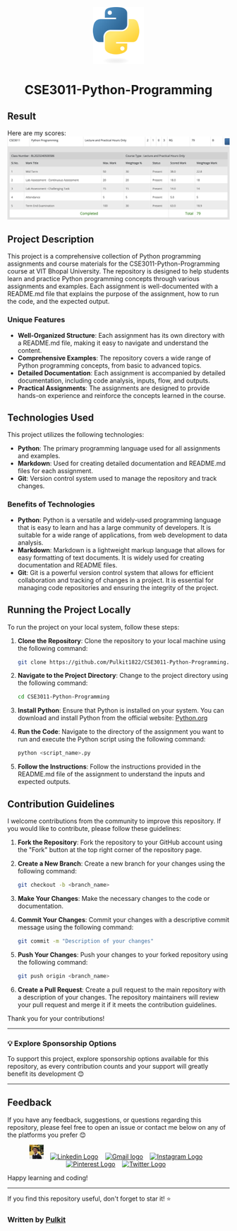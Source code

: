 <p align="center">
  <a href="https://github.com/Pulkit1822/CSE3011-Python-Programming">
    <img src="https://github.com/Pulkit1822/CSE3011-Python-Programming/blob/main/Python.png" height="128">
  </a>
  <h1 align="center">CSE3011-Python-Programming</h1>
</p>

## Result

Here are my scores:
![Result](https://github.com/Pulkit1822/CSE3011-Python-Programming/blob/main/main/result.png)

## Project Description

This project is a comprehensive collection of Python programming assignments and course materials for the CSE3011-Python-Programming course at VIT Bhopal University. The repository is designed to help students learn and practice Python programming concepts through various assignments and examples. Each assignment is well-documented with a README.md file that explains the purpose of the assignment, how to run the code, and the expected output.

### Unique Features

- **Well-Organized Structure**: Each assignment has its own directory with a README.md file, making it easy to navigate and understand the content.
- **Comprehensive Examples**: The repository covers a wide range of Python programming concepts, from basic to advanced topics.
- **Detailed Documentation**: Each assignment is accompanied by detailed documentation, including code analysis, inputs, flow, and outputs.
- **Practical Assignments**: The assignments are designed to provide hands-on experience and reinforce the concepts learned in the course.

## Technologies Used

This project utilizes the following technologies:

- **Python**: The primary programming language used for all assignments and examples.
- **Markdown**: Used for creating detailed documentation and README.md files for each assignment.
- **Git**: Version control system used to manage the repository and track changes.

### Benefits of Technologies

- **Python**: Python is a versatile and widely-used programming language that is easy to learn and has a large community of developers. It is suitable for a wide range of applications, from web development to data analysis.
- **Markdown**: Markdown is a lightweight markup language that allows for easy formatting of text documents. It is widely used for creating documentation and README files.
- **Git**: Git is a powerful version control system that allows for efficient collaboration and tracking of changes in a project. It is essential for managing code repositories and ensuring the integrity of the project.

## Running the Project Locally

To run the project on your local system, follow these steps:

1. **Clone the Repository**: Clone the repository to your local machine using the following command:
   ```bash
   git clone https://github.com/Pulkit1822/CSE3011-Python-Programming.git
   ```

2. **Navigate to the Project Directory**: Change to the project directory using the following command:
   ```bash
   cd CSE3011-Python-Programming
   ```

3. **Install Python**: Ensure that Python is installed on your system. You can download and install Python from the official website: [Python.org](https://www.python.org/)

4. **Run the Code**: Navigate to the directory of the assignment you want to run and execute the Python script using the following command:
   ```bash
   python <script_name>.py
   ```

5. **Follow the Instructions**: Follow the instructions provided in the README.md file of the assignment to understand the inputs and expected outputs.

## Contribution Guidelines

I welcome contributions from the community to improve this repository. If you would like to contribute, please follow these guidelines:

1. **Fork the Repository**: Fork the repository to your GitHub account using the "Fork" button at the top right corner of the repository page.

2. **Create a New Branch**: Create a new branch for your changes using the following command:
   ```bash
   git checkout -b <branch_name>
   ```

3. **Make Your Changes**: Make the necessary changes to the code or documentation.

4. **Commit Your Changes**: Commit your changes with a descriptive commit message using the following command:
   ```bash
   git commit -m "Description of your changes"
   ```

5. **Push Your Changes**: Push your changes to your forked repository using the following command:
   ```bash
   git push origin <branch_name>
   ```

6. **Create a Pull Request**: Create a pull request to the main repository with a description of your changes. The repository maintainers will review your pull request and merge it if it meets the contribution guidelines.

Thank you for your contributions!



---

### 💡 Explore Sponsorship Options

To support this project, explore sponsorship options available for this repository, as every contribution counts and your support will greatly benefit its development 😊


---


## Feedback

If you have any feedback, suggestions, or questions regarding this repository, please feel free to open an issue or contact me below on any of the platforms you prefer 😊
<br/>
<p align="center">
  <a href="https://pulkitmathur.tech/"><img src="https://github.com/Pulkit1822/Pulkit1822/blob/main/animated-icons/pic.jpeg" alt="portfolio" width="32"></a>&nbsp;&nbsp;&nbsp;
  <a href="https://www.linkedin.com/in/pulkitkmathur/"><img src="https://github.com/TheDudeThatCode/TheDudeThatCode/blob/master/Assets/Linkedin.svg" alt="Linkedin Logo" width="32"></a>&nbsp;&nbsp;&nbsp;
  <a href="mailto:pulkitmathur.me@gmail.com"><img src="https://github.com/TheDudeThatCode/TheDudeThatCode/blob/master/Assets/Gmail.svg" alt="Gmail logo" height="32"></a>&nbsp;&nbsp;&nbsp;
  <a href="https://www.instagram.com/pulkitkumarmathur/"><img src="https://github.com/TheDudeThatCode/TheDudeThatCode/blob/master/Assets/Instagram.svg" alt="Instagram Logo" width="32"></a>&nbsp;&nbsp;&nbsp;
  <a href="https://in.pinterest.com/pulkitkumarmathur/"><img src="https://upload.wikimedia.org/wikipedia/commons/0/08/Pinterest-logo.png?20160129083321" alt="Pinterest Logo" width="32"></a>&nbsp;&nbsp;&nbsp;
  <a href="https://twitter.com/pulkitkmathur"><img src="https://upload.wikimedia.org/wikipedia/commons/5/57/X_logo_2023_%28white%29.png" alt="Twitter Logo" width="32"></a>&nbsp;&nbsp;&nbsp;
</p>


Happy learning and coding!

---

If you find this repository useful, don't forget to star it! ⭐️

### Written by [Pulkit](https://github.com/Pulkit1822)
